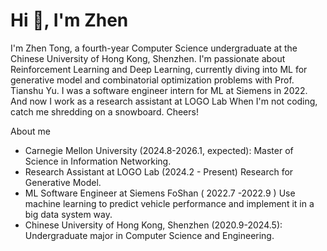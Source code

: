 # Hi 👋, I'm Zhen

I'm Zhen Tong, a fourth-year Computer Science undergraduate at the Chinese University of Hong Kong, Shenzhen. I'm passionate about Reinforcement Learning and Deep Learning, currently diving into ML for generative model and combinatorial optimization problems with Prof. Tianshu Yu. I was a software engineer intern for ML at Siemens in 2022. And now I work as a research assistant at LOGO Lab When I'm not coding, catch me shredding on a snowboard. Cheers!

About me
- Carnegie Mellon University (2024.8-2026.1, expected): Master of Science in Information Networking.
- Research Assistant at LOGO Lab (2024.2 - Present) Research for Generative Model.
- ML Software Engineer at Siemens FoShan ( 2022.7 -2022.9 ) Use machine learning to predict vehicle performance and implement it in a big data system way.
- Chinese University of Hong Kong, Shenzhen (2020.9-2024.5): Undergraduate major in Computer Science and Engineering.

